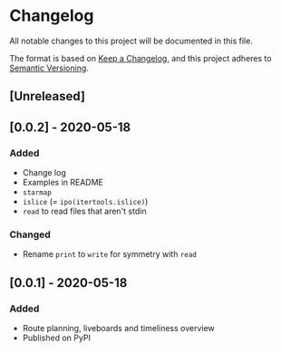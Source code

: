 # Changelog
All notable changes to this project will be documented in this file.

The format is based on [Keep a Changelog](https://keepachangelog.com/en/1.0.0/),
and this project adheres to [Semantic Versioning](https://semver.org/spec/v2.0.0.html).

## [Unreleased]

## [0.0.2] - 2020-05-18
### Added
- Change log
- Examples in README
- `starmap`
- `islice` (= `ipo(itertools.islice)`)
- `read` to read files that aren't stdin

### Changed
- Rename `print` to `write` for symmetry with `read`

## [0.0.1] - 2020-05-18
### Added
- Route planning, liveboards and timeliness overview
- Published on PyPI
